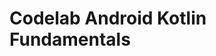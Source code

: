 # <a link="https://developer.android.com/codelabs/kotlin-android-training-welcome?index=..%2F..android-kotlin-fundamentals#0">Codelab Android Kotlin Fundamentals</a>


